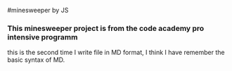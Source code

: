 #minesweeper by JS

### This minesweeper project is from the code academy pro intensive programm


this is the second time I write file in MD format, I think I have remember the basic syntax of MD. 